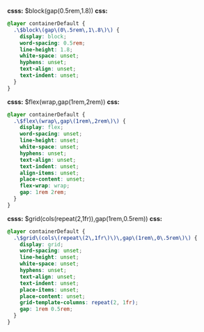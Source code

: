 **csss:** $block(gap(0.5rem,1.8))
**css:**
```css
@layer containerDefault {
  .\$block\(gap\(0\.5rem\,1\.8\)\) {
    display: block;
    word-spacing: 0.5rem;
    line-height: 1.8;
    white-space: unset;
    hyphens: unset;
    text-align: unset;
    text-indent: unset;
  }
}
```

**csss:** $flex(wrap,gap(1rem,2rem))
**css:**
```css
@layer containerDefault {
  .\$flex\(wrap\,gap\(1rem\,2rem\)\) {
    display: flex;
    word-spacing: unset;
    line-height: unset;
    white-space: unset;
    hyphens: unset;
    text-align: unset;
    text-indent: unset;
    align-items: unset;
    place-content: unset;
    flex-wrap: wrap;
    gap: 1rem 2rem;
  }
}
```

**csss:** $grid(cols(repeat(2,1fr)),gap(1rem,0.5rem))
**css:**
```css
@layer containerDefault {
  .\$grid\(cols\(repeat\(2\,1fr\)\)\,gap\(1rem\,0\.5rem\)\) {
    display: grid;
    word-spacing: unset;
    line-height: unset;
    white-space: unset;
    hyphens: unset;
    text-align: unset;
    text-indent: unset;
    place-items: unset;
    place-content: unset;
    grid-template-columns: repeat(2, 1fr);
    gap: 1rem 0.5rem;
  }
}
```